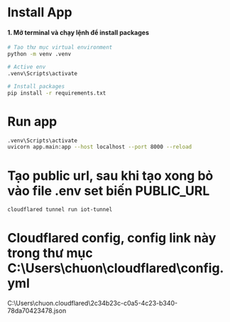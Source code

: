 # Install App

#### 1. Mở terminal và chạy lệnh để install packages

```bash
# Tạo thư mục virtual environment
python -m venv .venv

# Active env
.venv\Scripts\activate

# Install packages
pip install -r requirements.txt
```

# Run app

```bash
.venv\Scripts\activate
uvicorn app.main:app --host localhost --port 8000 --reload
```

# Tạo public url, sau khi tạo xong bỏ vào file .env set biến PUBLIC_URL

```bash
cloudflared tunnel run iot-tunnel
```

# Cloudflared config, config link này trong thư mục C:\Users\chuon\cloudflared\config.yml

C:\Users\chuon\.cloudflared\2c34b23c-c0a5-4c23-b340-78da70423478.json




    
    